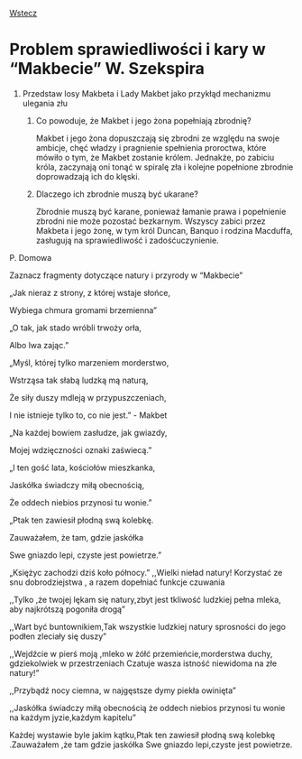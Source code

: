 [Wstecz](../polski.md)

# Problem sprawiedliwości i kary w “Makbecie” W. Szekspira

1. Przedstaw losy Makbeta i Lady Makbet jako przykłąd mechanizmu ulegania złu
    1. Co powoduje, że Makbet i jego żona popełniają zbrodnię?

        Makbet i jego żona dopuszczają się zbrodni ze względu na swoje ambicje, chęć władzy i pragnienie spełnienia proroctwa, które mówiło o tym, że Makbet zostanie królem. Jednakże, po zabiciu króla, zaczynają oni tonąć w spiralę zła i kolejne popełnione zbrodnie doprowadzają ich do klęski.

    2. Dlaczego ich zbrodnie muszą być ukarane?

        Zbrodnie muszą być karane, ponieważ łamanie prawa i popełnienie zbrodni nie może pozostać bezkarnym. Wszyscy zabici przez Makbeta i jego żonę, w tym król Duncan, Banquo i rodzina Macduffa, zasługują na sprawiedliwość i zadośćuczynienie.

P. Domowa

Zaznacz fragmenty dotyczące natury i przyrody w “Makbecie”

„Jak nieraz z strony, z której wstaje słońce,

Wybiega chmura gromami brzemienna”

„O tak, jak stado wróbli trwoży orła,

Albo lwa zając.”

„Myśl, której tylko marzeniem morderstwo,

Wstrząsa tak słabą ludzką mą naturą,

Że siły duszy mdleją w przypuszczeniach,

I nie istnieje tylko to, co nie jest.” - Makbet

„Na każdej bowiem zasłudze, jak gwiazdy,

Mojej wdzięczności oznaki zaświecą.”

„I ten gość lata, kościołów mieszkanka,

Jaskółka świadczy miłą obecnością,

Że oddech niebios przynosi tu wonie.”

„Ptak ten zawiesił płodną swą kolebkę.

Zauważałem, że tam, gdzie jaskółka

Swe gniazdo lepi, czyste jest powietrze.”

„Księżyc zachodzi dziś koło północy.”
,,Wielki nieład natury! Korzystać ze snu dobrodziejstwa , a razem dopełniać funkcje czuwania

,,Tylko ,że twojej lękam się natury,zbyt jest tkliwość ludzkiej pełna mleka, aby najkrótszą pogoniła drogą”

,,Wart być buntownikiem,Tak wszystkie ludzkiej natury sprosności do jego podłen zleciały się duszy”

,,Wejdźcie w pierś moją ,mleko w żółć przemieńcie,morderstwa duchy, gdziekolwiek w przestrzeniach Czatuje wasza istność niewidoma na złe natury!”

,,Przybądź nocy ciemna, w najgęstsze dymy piekła owinięta”

,,Jaskółka świadczy miłą obecnością że oddech niebios przynosi tu wonie na każdym jyzie,każdym kapitelu”

Każdej wystawie byle jakim kątku,Ptak ten zawiesił płodną swą kolebkę .Zauważałem ,że tam gdzie jaskółka Swe gniazdo lepi,czyste jest powietrze.
